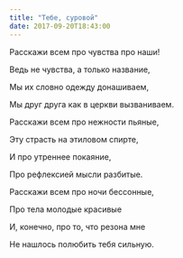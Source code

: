 ```yaml
---
title: "Тебе, суровой"
date: 2017-09-20T18:43:00
---
```


Расскажи всем про чувства про наши!

Ведь не чувства, а только название,

Мы их словно одежду донашиваем,

Мы друг друга как в церкви вызваниваем.



Расскажи всем про нежности пьяные,

Эту страсть на этиловом спирте,

И про утреннее покаяние,

Про рефлексией мысли разбитые.



Расскажи всем про ночи бессонные,

Про тела молодые красивые

И, конечно, про то, что резона мне

Не нашлось полюбить тебя сильную.
